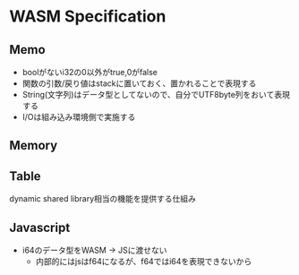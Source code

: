# WASM Specification

## Memo

* boolがないi32の0以外がtrue,0がfalse
* 関数の引数/戻り値はstackに置いておく、置かれることで表現する
* String(文字列)はデータ型としてないので、自分でUTF8byte列をおいて表現する
* I/Oは組み込み環境側で実施する

## Memory

## Table

dynamic shared library相当の機能を提供する仕組み

## Javascript

* i64のデータ型をWASM -> JSに渡せない
  * 内部的にはjsはf64になるが、f64ではi64を表現できないから
